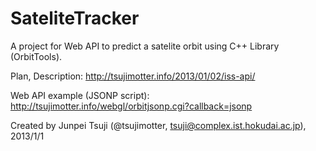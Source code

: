 SateliteTracker
===============

A project for Web API to predict a satelite orbit using C++ Library (OrbitTools).

Plan, Description: http://tsujimotter.info/2013/01/02/iss-api/

Web API example (JSONP script): http://tsujimotter.info/webgl/orbitjsonp.cgi?callback=jsonp 

Created by Junpei Tsuji (@tsujimotter, tsuji@complex.ist.hokudai.ac.jp), 2013/1/1
